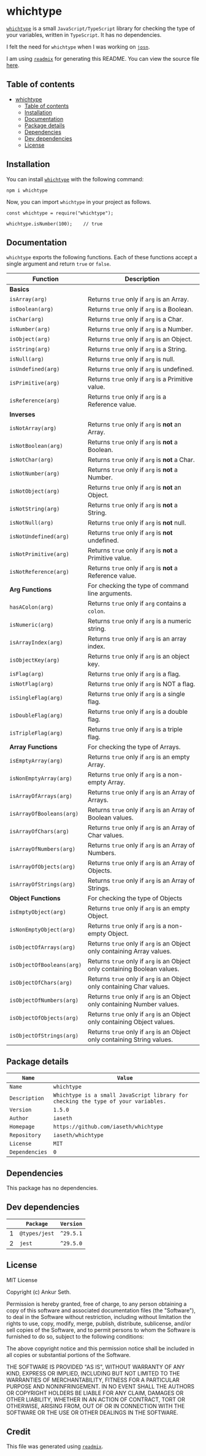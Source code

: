 
# whichtype
[`whichtype`](https://www.npmjs.com/package/whichtype) is a small `JavaScript/TypeScript` library for checking the type of your variables, written in `TypeScript`.
It has no dependencies.

I felt the need for `whichtype` when I was working on [`josn`](https://github.com/iaseth/josn).

I am using [`readmix`](https://github.com/iaseth/readmix) for generating this README.
You can view the source file [here](https://github.com/iaseth/whichtype/blob/master/README.md.rx).


## Table of contents
* [whichtype](#whichtype)
    * [Table of contents](#table-of-contents)
    * [Installation](#installation)
    * [Documentation](#documentation)
    * [Package details](#package-details)
    * [Dependencies](#dependencies)
    * [Dev dependencies](#dev-dependencies)
    * [License](#license)


## Installation
You can install [`whichtype`](https://www.npmjs.com/package/whichtype) with the following command:
```
npm i whichtype
```
Now, you can import `whichtype` in your project as follows.
```
const whichtype = require("whichtype");
```
```
whichtype.isNumber(100);    // true
```


## Documentation
`whichtype` exports the following functions.
Each of these functions accept a single argument and return `true` or `false`.

| Function | Description |
| -------- | ----------- |
| **Basics** |  |
| `isArray(arg)` | Returns `true` only if `arg` is an Array. |
| `isBoolean(arg)` | Returns `true` only if `arg` is a Boolean. |
| `isChar(arg)` | Returns `true` only if `arg` is a Char. |
| `isNumber(arg)` | Returns `true` only if `arg` is a Number. |
| `isObject(arg)` | Returns `true` only if `arg` is an Object. |
| `isString(arg)` | Returns `true` only if `arg` is a String. |
| `isNull(arg)` | Returns `true` only if `arg` is null. |
| `isUndefined(arg)` | Returns `true` only if `arg` is undefined. |
| `isPrimitive(arg)` | Returns `true` only if `arg` is a Primitive value. |
| `isReference(arg)` | Returns `true` only if `arg` is a Reference value. |
| **Inverses** |  |
| `isNotArray(arg)` | Returns `true` only if `arg` is **not** an Array. |
| `isNotBoolean(arg)` | Returns `true` only if `arg` is **not** a Boolean. |
| `isNotChar(arg)` | Returns `true` only if `arg` is **not** a Char. |
| `isNotNumber(arg)` | Returns `true` only if `arg` is **not** a Number. |
| `isNotObject(arg)` | Returns `true` only if `arg` is **not** an Object. |
| `isNotString(arg)` | Returns `true` only if `arg` is **not** a String. |
| `isNotNull(arg)` | Returns `true` only if `arg` is **not** null. |
| `isNotUndefined(arg)` | Returns `true` only if `arg` is **not** undefined. |
| `isNotPrimitive(arg)` | Returns `true` only if `arg` is **not** a Primitive value. |
| `isNotReference(arg)` | Returns `true` only if `arg` is **not** a Reference value. |
| **Arg Functions** | For checking the type of command line arguments. |
| `hasAColon(arg)` | Returns `true` only if `arg` contains a `colon`. |
| `isNumeric(arg)` | Returns `true` only if `arg` is a numeric string. |
| `isArrayIndex(arg)` | Returns `true` only if `arg` is an array index. |
| `isObjectKey(arg)` | Returns `true` only if `arg` is an object key. |
| `isFlag(arg)` | Returns `true` only if `arg` is a flag. |
| `isNotFlag(arg)` | Returns `true` only if `arg` is NOT a flag. |
| `isSingleFlag(arg)` | Returns `true` only if `arg` is a single flag. |
| `isDoubleFlag(arg)` | Returns `true` only if `arg` is a double flag. |
| `isTripleFlag(arg)` | Returns `true` only if `arg` is a triple flag. |
| **Array Functions** | For checking the type of Arrays. |
| `isEmptyArray(arg)` | Returns `true` only if `arg` is an empty Array. |
| `isNonEmptyArray(arg)` | Returns `true` only if `arg` is a non-empty Array. |
| `isArrayOfArrays(arg)` | Returns `true` only if `arg` is an Array of Arrays. |
| `isArrayOfBooleans(arg)` | Returns `true` only if `arg` is an Array of Boolean values. |
| `isArrayOfChars(arg)` | Returns `true` only if `arg` is an Array of Char values. |
| `isArrayOfNumbers(arg)` | Returns `true` only if `arg` is an Array of Numbers. |
| `isArrayOfObjects(arg)` | Returns `true` only if `arg` is an Array of Objects. |
| `isArrayOfStrings(arg)` | Returns `true` only if `arg` is an Array of Strings. |
| **Object Functions** | For checking the type of Objects |
| `isEmptyObject(arg)` | Returns `true` only if `arg` is an empty Object. |
| `isNonEmptyObject(arg)` | Returns `true` only if `arg` is a non-empty Object. |
| `isObjectOfArrays(arg)` | Returns `true` only if `arg` is an Object only containing Array values. |
| `isObjectOfBooleans(arg)` | Returns `true` only if `arg` is an Object only containing Boolean values. |
| `isObjectOfChars(arg)` | Returns `true` only if `arg` is an Object only containing Char values. |
| `isObjectOfNumbers(arg)` | Returns `true` only if `arg` is an Object only containing Number values. |
| `isObjectOfObjects(arg)` | Returns `true` only if `arg` is an Object only containing Object values. |
| `isObjectOfStrings(arg)` | Returns `true` only if `arg` is an Object only containing String values. |


## Package details
| `Name`         | `Value`                                                                            |
| -------------- | ---------------------------------------------------------------------------------- |
| `Name`         | `whichtype`                                                                        |
| `Description`  | `Whichtype is a small JavaScript library for checking the type of your variables.` |
| `Version`      | `1.5.0`                                                                            |
| `Author`       | `iaseth`                                                                           |
| `Homepage`     | `https://github.com/iaseth/whichtype`                                              |
| `Repository`   | `iaseth/whichtype`                                                                 |
| `License`      | `MIT`                                                                              |
| `Dependencies` | `0`                                                                                |



## Dependencies
This package has no dependencies.


## Dev dependencies
|     | `Package`     | `Version`   |
| --- | ------------- | ----------- |
| 1   | `@types/jest` | `^29.5.1`   |
| 2   | `jest`        | `^29.5.0`   |



## License
MIT License

Copyright (c) Ankur Seth.

Permission is hereby granted, free of charge, to any person obtaining a copy
of this software and associated documentation files (the "Software"), to deal
in the Software without restriction, including without limitation the rights
to use, copy, modify, merge, publish, distribute, sublicense, and/or sell
copies of the Software, and to permit persons to whom the Software is
furnished to do so, subject to the following conditions:

The above copyright notice and this permission notice shall be included in all
copies or substantial portions of the Software.

THE SOFTWARE IS PROVIDED "AS IS", WITHOUT WARRANTY OF ANY KIND, EXPRESS OR
IMPLIED, INCLUDING BUT NOT LIMITED TO THE WARRANTIES OF MERCHANTABILITY,
FITNESS FOR A PARTICULAR PURPOSE AND NONINFRINGEMENT. IN NO EVENT SHALL THE
AUTHORS OR COPYRIGHT HOLDERS BE LIABLE FOR ANY CLAIM, DAMAGES OR OTHER
LIABILITY, WHETHER IN AN ACTION OF CONTRACT, TORT OR OTHERWISE, ARISING FROM,
OUT OF OR IN CONNECTION WITH THE SOFTWARE OR THE USE OR OTHER DEALINGS IN THE
SOFTWARE.


## Credit

This file was generated using [`readmix`](https://github.com/iaseth/readmix).


